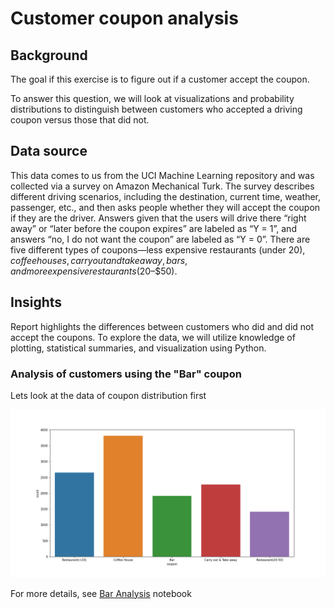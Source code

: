 # Customer coupon analysis

## Background

The goal if this exercise is to figure out if a customer accept the coupon. 

To answer this question, we will look at visualizations and probability distributions to distinguish between customers who accepted a driving coupon versus those that did not. 

## Data source

This data comes to us from the UCI Machine Learning repository and was collected via a survey on Amazon Mechanical Turk. The survey describes different driving scenarios, including the destination, current time, weather, passenger, etc., and then asks people whether they will accept the coupon if they are the driver. Answers given that the users will drive there “right away” or “later before the coupon expires” are labeled as “Y = 1”, and answers “no, I do not want the coupon” are labeled as “Y = 0”. There are five different types of coupons—less expensive restaurants (under $20), coffee houses, carry out and take away, bars, and more expensive restaurants ($20–$50).

## Insights

Report highlights the differences between customers who did and did not accept the coupons. To explore the data, we will utilize  knowledge of plotting, statistical summaries, and visualization using Python.

### Analysis of customers using the "Bar"  coupon



Lets look at the data of coupon distribution first

![](images/coupon_distribution.png)

For more details, see [Bar Analysis](Bar_Analysis.ipynb) notebook
